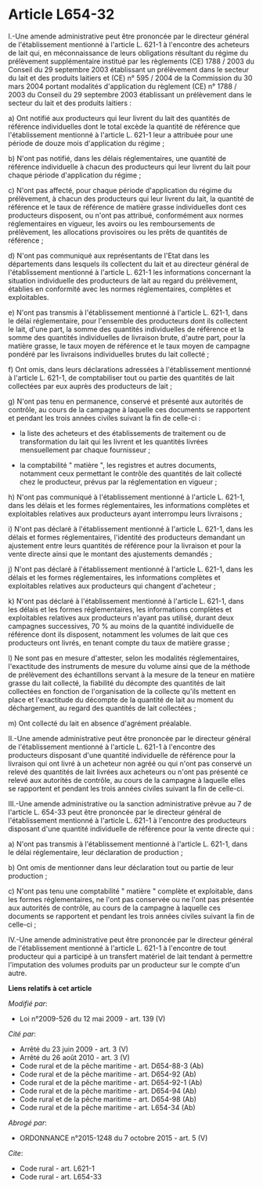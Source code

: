 # Article L654-32

I.-Une amende administrative peut être prononcée par le directeur général de l'établissement mentionné à l'article L. 621-1 à
l'encontre des acheteurs de lait qui, en méconnaissance de leurs obligations résultant du régime du prélèvement
supplémentaire institué par les règlements (CE) 1788 / 2003 du Conseil du 29 septembre 2003 établissant un prélèvement dans
le secteur du lait et des produits laitiers et (CE) n° 595 / 2004 de la Commission du 30 mars 2004 portant modalités
d'application du règlement (CE) n° 1788 / 2003 du Conseil du 29 septembre 2003 établissant un prélèvement dans le secteur du
lait et des produits laitiers : 

a) Ont notifié aux producteurs qui leur livrent du lait des quantités de référence individuelles dont le total excède la
quantité de référence que l'établissement mentionné à l'article L. 621-1 leur a attribuée pour une période de douze mois
d'application du régime ; 

b) N'ont pas notifié, dans les délais réglementaires, une quantité de référence individuelle à chacun des producteurs qui
leur livrent du lait pour chaque période d'application du régime ; 

c) N'ont pas affecté, pour chaque période d'application du régime du prélèvement, à chacun des producteurs qui leur livrent
du lait, la quantité de référence et le taux de référence de matière grasse individuelles dont ces producteurs disposent, ou
n'ont pas attribué, conformément aux normes réglementaires en vigueur, les avoirs ou les remboursements de prélèvement, les
allocations provisoires ou les prêts de quantités de référence ; 

d) N'ont pas communiqué aux représentants de l'Etat dans les départements dans lesquels ils collectent du lait et au
directeur général de l'établissement mentionné à l'article L. 621-1 les informations concernant la situation individuelle des
producteurs de lait au regard du prélèvement, établies en conformité avec les normes réglementaires, complètes et
exploitables. 

e) N'ont pas transmis à l'établissement mentionné à l'article L. 621-1, dans le délai réglementaire, pour l'ensemble des
producteurs dont ils collectent le lait, d'une part, la somme des quantités individuelles de référence et la somme des
quantités individuelles de livraison brute, d'autre part, pour la matière grasse, le taux moyen de référence et le taux moyen
de campagne pondéré par les livraisons individuelles brutes du lait collecté ; 

f) Ont omis, dans leurs déclarations adressées à l'établissement mentionné à l'article L. 621-1, de comptabiliser tout ou
partie des quantités de lait collectées par eux auprès des producteurs de lait ; 

g) N'ont pas tenu en permanence, conservé et présenté aux autorités de contrôle, au cours de la campagne à laquelle ces
documents se rapportent et pendant les trois années civiles suivant la fin de celle-ci :

- la liste des acheteurs et des établissements de traitement ou de transformation du lait qui les livrent et les quantités
livrées mensuellement par chaque fournisseur ;

- la comptabilité " matière ", les registres et autres documents, notamment ceux permettant le contrôle des quantités de lait
collecté chez le producteur, prévus par la réglementation en vigueur ; 

h) N'ont pas communiqué à l'établissement mentionné à l'article L. 621-1, dans les délais et les formes réglementaires, les
informations complètes et exploitables relatives aux producteurs ayant interrompu leurs livraisons ; 

i) N'ont pas déclaré à l'établissement mentionné à l'article L. 621-1, dans les délais et formes réglementaires, l'identité
des producteurs demandant un ajustement entre leurs quantités de référence pour la livraison et pour la vente directe ainsi
que le montant des ajustements demandés ; 

j) N'ont pas déclaré à l'établissement mentionné à l'article L. 621-1, dans les délais et les formes réglementaires, les
informations complètes et exploitables relatives aux producteurs qui changent d'acheteur ; 

k) N'ont pas déclaré à l'établissement mentionné à l'article L. 621-1, dans les délais et les formes réglementaires, les
informations complètes et exploitables relatives aux producteurs n'ayant pas utilisé, durant deux campagnes successives, 70 %
au moins de la quantité individuelle de référence dont ils disposent, notamment les volumes de lait que ces producteurs ont
livrés, en tenant compte du taux de matière grasse ; 

l) Ne sont pas en mesure d'attester, selon les modalités réglementaires, l'exactitude des instruments de mesure du volume
ainsi que de la méthode de prélèvement des échantillons servant à la mesure de la teneur en matière grasse du lait collecté,
la fiabilité du décompte des quantités de lait collectées en fonction de l'organisation de la collecte qu'ils mettent en
place et l'exactitude du décompte de la quantité de lait au moment du déchargement, au regard des quantités de lait
collectées ; 

m) Ont collecté du lait en absence d'agrément préalable. 

II.-Une amende administrative peut être prononcée par le directeur général de l'établissement mentionné à l'article L. 621-1
à l'encontre des producteurs disposant d'une quantité individuelle de référence pour la livraison qui ont livré à un acheteur
non agréé ou qui n'ont pas conservé un relevé des quantités de lait livrées aux acheteurs ou n'ont pas présenté ce relevé aux
autorités de contrôle, au cours de la campagne à laquelle elles se rapportent et pendant les trois années civiles suivant la
fin de celle-ci. 

III.-Une amende administrative ou la sanction administrative prévue au 7 de l'article L. 654-33 peut être prononcée par le
directeur général de l'établissement mentionné à l'article L. 621-1 à l'encontre des producteurs disposant d'une quantité
individuelle de référence pour la vente directe qui : 

a) N'ont pas transmis à l'établissement mentionné à l'article L. 621-1, dans le délai réglementaire, leur déclaration de
production ; 

b) Ont omis de mentionner dans leur déclaration tout ou partie de leur production ; 

c) N'ont pas tenu une comptabilité " matière " complète et exploitable, dans les formes réglementaires, ne l'ont pas
conservée ou ne l'ont pas présentée aux autorités de contrôle, au cours de la campagne à laquelle ces documents se rapportent
et pendant les trois années civiles suivant la fin de celle-ci ; 

IV.-Une amende administrative peut être prononcée par le directeur général de l'établissement mentionné à l'article L. 621-1
à l'encontre de tout producteur qui a participé à un transfert matériel de lait tendant à permettre l'imputation des volumes
produits par un producteur sur le compte d'un autre.

**Liens relatifs à cet article**

_Modifié par_:

  - Loi n°2009-526 du 12 mai 2009 - art. 139 (V)

_Cité par_:

  - Arrêté du 23 juin 2009 - art. 3 (V)
  - Arrêté du 26 août 2010 - art. 3 (V)
  - Code rural et de la pêche maritime - art. D654-88-3 (Ab)
  - Code rural et de la pêche maritime - art. D654-92 (Ab)
  - Code rural et de la pêche maritime - art. D654-92-1 (Ab)
  - Code rural et de la pêche maritime - art. D654-94 (Ab)
  - Code rural et de la pêche maritime - art. D654-98 (Ab)
  - Code rural et de la pêche maritime - art. L654-34 (Ab)

_Abrogé par_:

  - ORDONNANCE n°2015-1248 du 7 octobre 2015 - art. 5 (V)

_Cite_:

  - Code rural - art. L621-1
  - Code rural - art. L654-33
